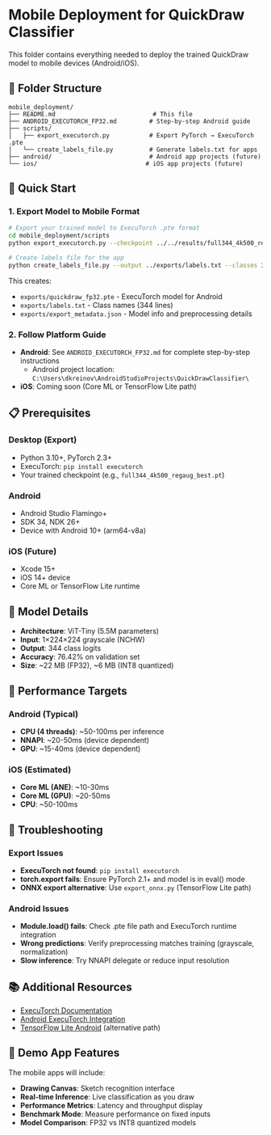 # Mobile Deployment for QuickDraw Classifier

This folder contains everything needed to deploy the trained QuickDraw model to mobile devices (Android/iOS).

## 📁 Folder Structure

```
mobile_deployment/
├── README.md                           # This file
├── ANDROID_EXECUTORCH_FP32.md         # Step-by-step Android guide
├── scripts/
│   ├── export_executorch.py           # Export PyTorch → ExecuTorch .pte
│   └── create_labels_file.py          # Generate labels.txt for apps
├── android/                           # Android app projects (future)
└── ios/                              # iOS app projects (future)
```

## 🚀 Quick Start

### 1. Export Model to Mobile Format

```bash
# Export your trained model to ExecuTorch .pte format
cd mobile_deployment/scripts
python export_executorch.py --checkpoint ../../results/full344_4k500_regaug_best.pt --output-dir ../exports

# Create labels file for the app
python create_labels_file.py --output ../exports/labels.txt --classes 344
```

This creates:
- `exports/quickdraw_fp32.pte` - ExecuTorch model for Android
- `exports/labels.txt` - Class names (344 lines)
- `exports/export_metadata.json` - Model info and preprocessing details

### 2. Follow Platform Guide

- **Android**: See `ANDROID_EXECUTORCH_FP32.md` for complete step-by-step instructions
  - Android project location: `C:\Users\dkreinov\AndroidStudioProjects\QuickDrawClassifier\`
- **iOS**: Coming soon (Core ML or TensorFlow Lite path)

## 📋 Prerequisites

### Desktop (Export)
- Python 3.10+, PyTorch 2.3+
- ExecuTorch: `pip install executorch`
- Your trained checkpoint (e.g., `full344_4k500_regaug_best.pt`)

### Android
- Android Studio Flamingo+
- SDK 34, NDK 26+
- Device with Android 10+ (arm64-v8a)

### iOS (Future)
- Xcode 15+
- iOS 14+ device
- Core ML or TensorFlow Lite runtime

## 🎯 Model Details

- **Architecture**: ViT-Tiny (5.5M parameters)
- **Input**: 1×224×224 grayscale (NCHW)
- **Output**: 344 class logits
- **Accuracy**: 76.42% on validation set
- **Size**: ~22 MB (FP32), ~6 MB (INT8 quantized)

## 📱 Performance Targets

### Android (Typical)
- **CPU (4 threads)**: ~50-100ms per inference
- **NNAPI**: ~20-50ms (device dependent)
- **GPU**: ~15-40ms (device dependent)

### iOS (Estimated)
- **Core ML (ANE)**: ~10-30ms
- **Core ML (GPU)**: ~20-50ms
- **CPU**: ~50-100ms

## 🔧 Troubleshooting

### Export Issues
- **ExecuTorch not found**: `pip install executorch`
- **torch.export fails**: Ensure PyTorch 2.1+ and model is in eval() mode
- **ONNX export alternative**: Use `export_onnx.py` (TensorFlow Lite path)

### Android Issues
- **Module.load() fails**: Check .pte file path and ExecuTorch runtime integration
- **Wrong predictions**: Verify preprocessing matches training (grayscale, normalization)
- **Slow inference**: Try NNAPI delegate or reduce input resolution

## 📚 Additional Resources

- [ExecuTorch Documentation](https://pytorch.org/executorch/)
- [Android ExecuTorch Integration](https://pytorch.org/executorch/stable/using-executorch-android.html)
- [TensorFlow Lite Android](https://www.tensorflow.org/lite/android) (alternative path)

## 🎨 Demo App Features

The mobile apps will include:
- **Drawing Canvas**: Sketch recognition interface
- **Real-time Inference**: Live classification as you draw
- **Performance Metrics**: Latency and throughput display
- **Benchmark Mode**: Measure performance on fixed inputs
- **Model Comparison**: FP32 vs INT8 quantized models
